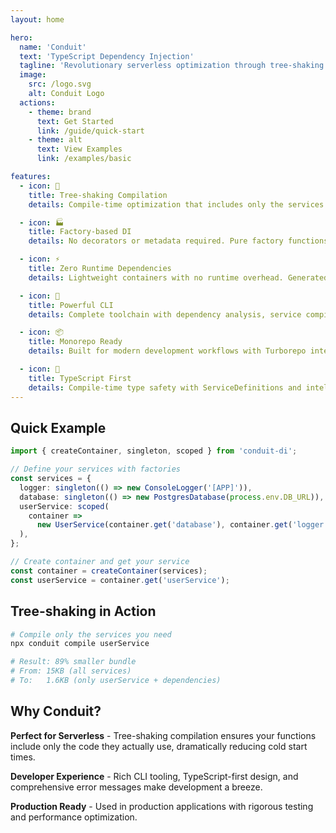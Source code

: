 ```yaml
---
layout: home

hero:
  name: 'Conduit'
  text: 'TypeScript Dependency Injection'
  tagline: 'Revolutionary serverless optimization through tree-shaking compilation'
  image:
    src: /logo.svg
    alt: Conduit Logo
  actions:
    - theme: brand
      text: Get Started
      link: /guide/quick-start
    - theme: alt
      text: View Examples
      link: /examples/basic

features:
  - icon: 🌳
    title: Tree-shaking Compilation
    details: Compile-time optimization that includes only the services you actually use, perfect for serverless and edge deployments.

  - icon: 🏭
    title: Factory-based DI
    details: No decorators or metadata required. Pure factory functions with full TypeScript type safety.

  - icon: ⚡
    title: Zero Runtime Dependencies
    details: Lightweight containers with no runtime overhead. Generated code has minimal footprint.

  - icon: 🔧
    title: Powerful CLI
    details: Complete toolchain with dependency analysis, service compilation, and project scaffolding.

  - icon: 📦
    title: Monorepo Ready
    details: Built for modern development workflows with Turborepo integration and workspace support.

  - icon: 🎯
    title: TypeScript First
    details: Compile-time type safety with ServiceDefinitions and intelligent parameter inference.
---
```


## Quick Example

```typescript
import { createContainer, singleton, scoped } from 'conduit-di';

// Define your services with factories
const services = {
  logger: singleton(() => new ConsoleLogger('[APP]')),
  database: singleton(() => new PostgresDatabase(process.env.DB_URL)),
  userService: scoped(
    container =>
      new UserService(container.get('database'), container.get('logger'))
  ),
};

// Create container and get your service
const container = createContainer(services);
const userService = container.get('userService');
```

## Tree-shaking in Action

```bash
# Compile only the services you need
npx conduit compile userService

# Result: 89% smaller bundle
# From: 15KB (all services)
# To:   1.6KB (only userService + dependencies)
```

## Why Conduit?

**Perfect for Serverless** - Tree-shaking compilation ensures your functions include only the code they actually use, dramatically reducing cold start times.

**Developer Experience** - Rich CLI tooling, TypeScript-first design, and comprehensive error messages make development a breeze.

**Production Ready** - Used in production applications with rigorous testing and performance optimization.
